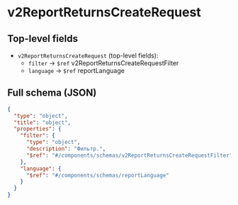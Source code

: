 # v2ReportReturnsCreateRequest

## Top-level fields
- `v2ReportReturnsCreateRequest` (top-level fields):
  - `filter` → `$ref` v2ReportReturnsCreateRequestFilter
  - `language` → `$ref` reportLanguage

## Full schema (JSON)
```json
{
  "type": "object",
  "title": "object",
  "properties": {
    "filter": {
      "type": "object",
      "description": "Фильтр.",
      "$ref": "#/components/schemas/v2ReportReturnsCreateRequestFilter"
    },
    "language": {
      "$ref": "#/components/schemas/reportLanguage"
    }
  }
}
```
